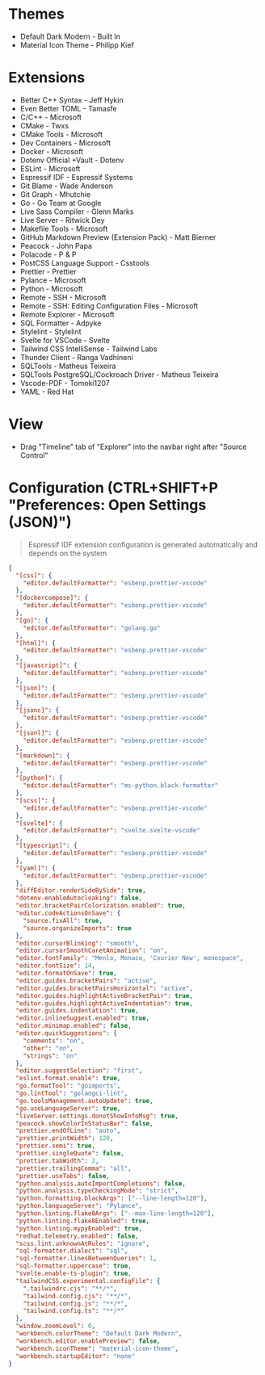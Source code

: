 # Themes

- Default Dark Modern - Built In
- Material Icon Theme - Philipp Kief

# Extensions

- Better C++ Syntax - Jeff Hykin
- Even Better TOML - Tamasfe
- C/C++ - Microsoft
- CMake - Twxs
- CMake Tools - Microsoft
- Dev Containers - Microsoft
- Docker - Microsoft
- Dotenv Official +Vault - Dotenv
- ESLint - Microsoft
- Espressif IDF - Espressif Systems
- Git Blame - Wade Anderson
- Git Graph - Mhutchie
- Go - Go Team at Google
- Live Sass Compiler - Glenn Marks
- Live Server - Ritwick Dey
- Makefile Tools - Microsoft
- GitHub Markdown Preview (Extension Pack) - Matt Bierner
- Peacock - John Papa
- Polacode - P & P
- PostCSS Language Support - Csstools
- Prettier - Prettier
- Pylance - Microsoft
- Python - Microsoft
- Remote - SSH - Microsoft
- Remote - SSH: Editing Configuration Files - Microsoft
- Remote Explorer - Microsoft
- SQL Formatter - Adpyke
- Stylelint - Stylelint
- Svelte for VSCode - Svelte
- Tailwind CSS IntelliSense - Tailwind Labs
- Thunder Client - Ranga Vadhineni
- SQLTools - Matheus Teixeira
- SQLTools PostgreSQL/Cockroach Driver - Matheus Teixeira
- Vscode-PDF - Tomoki1207
- YAML - Red Hat

# View

- Drag "Timeline" tab of "Explorer" into the navbar right after "Source Control"

# Configuration (CTRL+SHIFT+P "Preferences: Open Settings (JSON)")

> Espressif IDF extension configuration is generated automatically and depends on the system

```json
{
  "[css]": {
    "editor.defaultFormatter": "esbenp.prettier-vscode"
  },
  "[dockercompose]": {
    "editor.defaultFormatter": "esbenp.prettier-vscode"
  },
  "[go]": {
    "editor.defaultFormatter": "golang.go"
  },
  "[html]": {
    "editor.defaultFormatter": "esbenp.prettier-vscode"
  },
  "[javascript]": {
    "editor.defaultFormatter": "esbenp.prettier-vscode"
  },
  "[json]": {
    "editor.defaultFormatter": "esbenp.prettier-vscode"
  },
  "[jsonc]": {
    "editor.defaultFormatter": "esbenp.prettier-vscode"
  },
  "[jsonl]": {
    "editor.defaultFormatter": "esbenp.prettier-vscode"
  },
  "[markdown]": {
    "editor.defaultFormatter": "esbenp.prettier-vscode"
  },
  "[python]": {
    "editor.defaultFormatter": "ms-python.black-formatter"
  },
  "[scss]": {
    "editor.defaultFormatter": "esbenp.prettier-vscode"
  },
  "[svelte]": {
    "editor.defaultFormatter": "svelte.svelte-vscode"
  },
  "[typescript]": {
    "editor.defaultFormatter": "esbenp.prettier-vscode"
  },
  "[yaml]": {
    "editor.defaultFormatter": "esbenp.prettier-vscode"
  },
  "diffEditor.renderSideBySide": true,
  "dotenv.enableAutocloaking": false,
  "editor.bracketPairColorization.enabled": true,
  "editor.codeActionsOnSave": {
    "source.fixAll": true,
    "source.organizeImports": true
  },
  "editor.cursorBlinking": "smooth",
  "editor.cursorSmoothCaretAnimation": "on",
  "editor.fontFamily": "Menlo, Monaco, 'Courier New', monospace",
  "editor.fontSize": 14,
  "editor.formatOnSave": true,
  "editor.guides.bracketPairs": "active",
  "editor.guides.bracketPairsHorizontal": "active",
  "editor.guides.highlightActiveBracketPair": true,
  "editor.guides.highlightActiveIndentation": true,
  "editor.guides.indentation": true,
  "editor.inlineSuggest.enabled": true,
  "editor.minimap.enabled": false,
  "editor.quickSuggestions": {
    "comments": "on",
    "other": "on",
    "strings": "on"
  },
  "editor.suggestSelection": "first",
  "eslint.format.enable": true,
  "go.formatTool": "goimports",
  "go.lintTool": "golangci-lint",
  "go.toolsManagement.autoUpdate": true,
  "go.useLanguageServer": true,
  "liveServer.settings.donotShowInfoMsg": true,
  "peacock.showColorInStatusBar": false,
  "prettier.endOfLine": "auto",
  "prettier.printWidth": 120,
  "prettier.semi": true,
  "prettier.singleQuote": false,
  "prettier.tabWidth": 2,
  "prettier.trailingComma": "all",
  "prettier.useTabs": false,
  "python.analysis.autoImportCompletions": false,
  "python.analysis.typeCheckingMode": "strict",
  "python.formatting.blackArgs": ["--line-length=120"],
  "python.languageServer": "Pylance",
  "python.linting.flake8Args": ["--max-line-length=120"],
  "python.linting.flake8Enabled": true,
  "python.linting.mypyEnabled": true,
  "redhat.telemetry.enabled": false,
  "scss.lint.unknownAtRules": "ignore",
  "sql-formatter.dialect": "sql",
  "sql-formatter.linesBetweenQueries": 1,
  "sql-formatter.uppercase": true,
  "svelte.enable-ts-plugin": true,
  "tailwindCSS.experimental.configFile": {
    ".tailwindrc.cjs": "**/*",
    "tailwind.config.cjs": "**/*",
    "tailwind.config.js": "**/*",
    "tailwind.config.ts": "**/*"
  },
  "window.zoomLevel": 0,
  "workbench.colorTheme": "Default Dark Modern",
  "workbench.editor.enablePreview": false,
  "workbench.iconTheme": "material-icon-theme",
  "workbench.startupEditor": "none"
}
```
